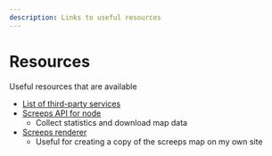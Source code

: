 ```yaml
---
description: Links to useful resources
---
```


# Resources

Useful resources that are available

* [List of third-party services](https://docs.screeps.com/third-party.html)
* [Screeps API for node](https://github.com/screepers/node-screeps-api)
  * Collect statistics and download map data
* [Screeps renderer](https://github.com/screeps/renderer)
  * Useful for creating a copy of the screeps map on my own site



